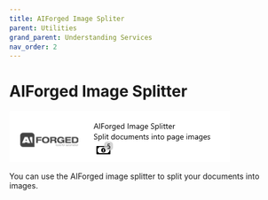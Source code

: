 ```yaml
---
title: AIForged Image Spliter
parent: Utilities
grand_parent: Understanding Services
nav_order: 2
---
```


# AIForged Image Splitter

![](<../../assets/51 (2).png>)

You can use the AIForged image splitter to split your documents into images.
